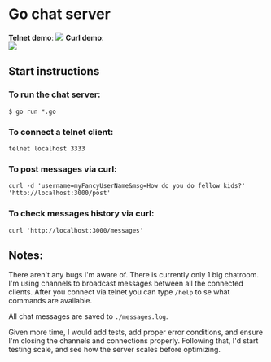 # Go chat server 

**Telnet demo**:
![](https://raw.github.com/jamischarles/go-chat-server/master/screenshots/go_server_demo_telnet.gif)
**Curl demo**:  
![](https://raw.github.com/jamischarles/go-chat-server/master/screenshots/go_server_demo_curl.gif)

## Start instructions
### To run the chat server:
`$ go run *.go`

### To connect a telnet client:
`telnet localhost 3333`

### To post messages via curl:
`curl -d 'username=myFancyUserName&msg=How do you do fellow kids?' 'http://localhost:3000/post'`

### To check messages history via curl:
`curl 'http://localhost:3000/messages'`


## Notes:
There aren't any bugs I'm aware of. There is currently only 1 big chatroom. I'm using channels to broadcast messages between all the connected clients. After you connect via telnet you can type `/help` to se what commands are available.

All chat messages are saved to `./messages.log`.

Given more time, I would add tests, add proper error conditions, and ensure I'm closing the channels and connections properly. Following that, I'd start testing scale, and see how the server scales before optimizing.  
